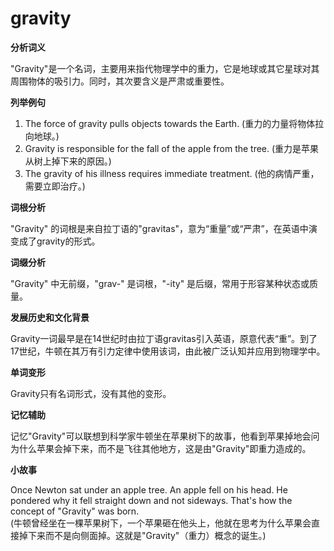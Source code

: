 # gravity

**分析词义**

  

"Gravity"是一个名词，主要用来指代物理学中的重力，它是地球或其它星球对其周围物体的吸引力。同时，其次要含义是严肃或重要性。

  

**列举例句**

  

1.  The force of gravity pulls objects towards the Earth. (重力的力量将物体拉向地球。)
2.  Gravity is responsible for the fall of the apple from the tree. (重力是苹果从树上掉下来的原因。)
3.  The gravity of his illness requires immediate treatment. (他的病情严重，需要立即治疗。)

  

**词根分析**

  

"Gravity" 的词根是来自拉丁语的"gravitas"，意为“重量”或“严肃”，在英语中演变成了gravity的形式。

  

**词缀分析**

  

"Gravity" 中无前缀，"grav-" 是词根，"-ity" 是后缀，常用于形容某种状态或质量。

  

**发展历史和文化背景**

  

Gravity一词最早是在14世纪时由拉丁语gravitas引入英语，原意代表“重”。到了17世纪，牛顿在其万有引力定律中使用该词，由此被广泛认知并应用到物理学中。

  

**单词变形**

  

Gravity只有名词形式，没有其他的变形。

  

**记忆辅助**

  

记忆"Gravity"可以联想到科学家牛顿坐在苹果树下的故事，他看到苹果掉地会问为什么苹果会掉下来，而不是飞往其他地方，这是由"Gravity"即重力造成的。

  

**小故事**

  

Once Newton sat under an apple tree. An apple fell on his head. He pondered why it fell straight down and not sideways. That's how the concept of "Gravity" was born.  
(牛顿曾经坐在一棵苹果树下，一个苹果砸在他头上，他就在思考为什么苹果会直接掉下来而不是向侧面掉。这就是"Gravity"（重力）概念的诞生。)

